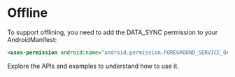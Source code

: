 # Offline

To support offlining, you need to add the DATA_SYNC permission to your AndroidManifest:

```xml
<uses-permission android:name="android.permission.FOREGROUND_SERVICE_DATA_SYNC" />
```

Explore the APIs and examples to understand how to use it.
